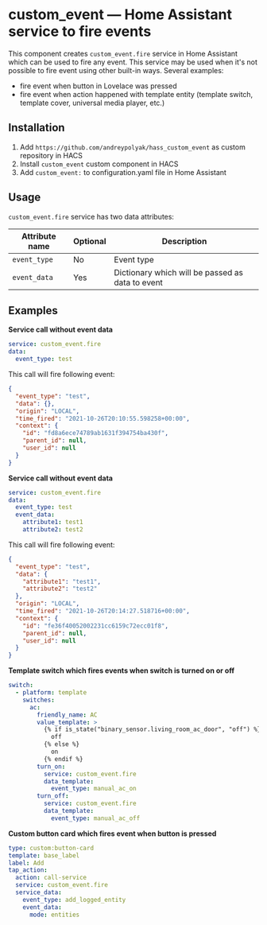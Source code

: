 # custom_event — Home Assistant service to fire events

This component creates ```custom_event.fire``` service in Home Assistant which can be used to fire any event. This service may be used when it's not possible to fire event using other built-in ways. Several examples:
- fire event when button in Lovelace was pressed
- fire event when action happened with template entity (template switch, template cover, universal media player, etc.)

## Installation

1. Add ```https://github.com/andreypolyak/hass_custom_event``` as custom repository in HACS
2. Install ```custom_event``` custom component in HACS
3. Add ```custom_event:``` to configuration.yaml file in Home Assistant

## Usage

```custom_event.fire``` service has two data attributes:

| Attribute name | Optional | Description |
|-|-|-|
| ```event_type``` | No | Event type |
| ```event_data``` | Yes | Dictionary which will be passed as data to event | 

## Examples

**Service call without event data**

```yaml
service: custom_event.fire
data:
  event_type: test
```

This call will fire following event:

```json
{
  "event_type": "test",
  "data": {},
  "origin": "LOCAL",
  "time_fired": "2021-10-26T20:10:55.598258+00:00",
  "context": {
    "id": "fd8a6ece74789ab1631f394754ba430f",
    "parent_id": null,
    "user_id": null
  }
}
```

**Service call without event data**

```yaml
service: custom_event.fire
data:
  event_type: test
  event_data:
    attribute1: test1
    attribute2: test2
```

This call will fire following event:

```json
{
  "event_type": "test",
  "data": {
    "attribute1": "test1",
    "attribute2": "test2"
  },
  "origin": "LOCAL",
  "time_fired": "2021-10-26T20:14:27.518716+00:00",
  "context": {
    "id": "fe36f40052002231cc6159c72ecc01f8",
    "parent_id": null,
    "user_id": null
  }
}
```

**Template switch which fires events when switch is turned on or off**

```yaml
switch:
  - platform: template
    switches:
      ac:
        friendly_name: AC
        value_template: >
          {% if is_state("binary_sensor.living_room_ac_door", "off") %}
            off
          {% else %}
            on
          {% endif %}
        turn_on:
          service: custom_event.fire
          data_template:
            event_type: manual_ac_on
        turn_off:
          service: custom_event.fire
          data_template:
            event_type: manual_ac_off
```

**Custom button card which fires event when button is pressed**

```yaml
type: custom:button-card
template: base_label
label: Add
tap_action:
  action: call-service
  service: custom_event.fire
  service_data:
    event_type: add_logged_entity
    event_data:
      mode: entities
````
